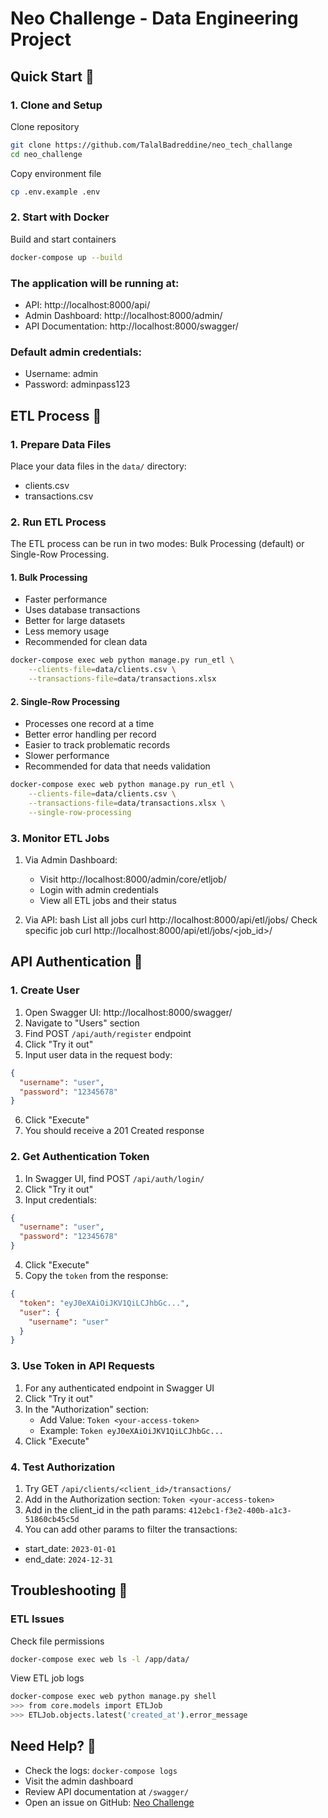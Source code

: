 # Neo Challenge - Data Engineering Project

## Quick Start 🚀

### 1. Clone and Setup
Clone repository
```bash
git clone https://github.com/TalalBadreddine/neo_tech_challange
cd neo_challenge
```
Copy environment file
```bash
cp .env.example .env
```
### 2. Start with Docker
Build and start containers
```bash
docker-compose up --build
```

### The application will be running at:
- API: http://localhost:8000/api/
- Admin Dashboard: http://localhost:8000/admin/
- API Documentation: http://localhost:8000/swagger/

### Default admin credentials:
- Username: admin
- Password: adminpass123

## ETL Process 🔄

### 1. Prepare Data Files
Place your data files in the `data/` directory:
- clients.csv
- transactions.csv

### 2. Run ETL Process
The ETL process can be run in two modes: Bulk Processing (default) or Single-Row Processing.

#### 1. Bulk Processing
- Faster performance
- Uses database transactions
- Better for large datasets
- Less memory usage
- Recommended for clean data

```bash
docker-compose exec web python manage.py run_etl \
    --clients-file=data/clients.csv \
    --transactions-file=data/transactions.xlsx
```


#### 2. Single-Row Processing
- Processes one record at a time
- Better error handling per record
- Easier to track problematic records
- Slower performance
- Recommended for data that needs validation

```bash
docker-compose exec web python manage.py run_etl \
    --clients-file=data/clients.csv \
    --transactions-file=data/transactions.xlsx \
    --single-row-processing
```

### 3. Monitor ETL Jobs
1. Via Admin Dashboard:
   - Visit http://localhost:8000/admin/core/etljob/
   - Login with admin credentials
   - View all ETL jobs and their status

2. Via API:
bash
List all jobs
curl http://localhost:8000/api/etl/jobs/
Check specific job
curl http://localhost:8000/api/etl/jobs/<job_id>/


## API Authentication 🔑

### 1. Create User
1. Open Swagger UI: http://localhost:8000/swagger/
2. Navigate to "Users" section
3. Find POST `/api/auth/register` endpoint
4. Click "Try it out"
5. Input user data in the request body:
```json
{
  "username": "user",
  "password": "12345678"
}
```
6. Click "Execute"
7. You should receive a 201 Created response

### 2. Get Authentication Token
1. In Swagger UI, find POST `/api/auth/login/`
2. Click "Try it out"
3. Input credentials:
```json
{
  "username": "user",
  "password": "12345678"
}
```
4. Click "Execute"
5. Copy the `token` from the response:
```json
{
  "token": "eyJ0eXAiOiJKV1QiLCJhbGc...",
  "user": {
    "username": "user"
  }
}
```
### 3. Use Token in API Requests
1. For any authenticated endpoint in Swagger UI
2. Click "Try it out"
3. In the "Authorization" section:
   - Add Value: `Token <your-access-token>`
   - Example: `Token eyJ0eXAiOiJKV1QiLCJhbGc...`
4. Click "Execute"

### 4. Test Authorization
1. Try GET `/api/clients/<client_id>/transactions/`
2. Add in the Authorization section: `Token <your-access-token>`
3. Add in the client_id in the path params: `412ebc1-f3e2-400b-a1c3-51860cb45c5d`
4. You can add other params to filter the transactions:
- start_date: `2023-01-01`
- end_date: `2024-12-31`

## Troubleshooting 🔧

### ETL Issues

Check file permissions
```bash
docker-compose exec web ls -l /app/data/
```

View ETL job logs
```bash
docker-compose exec web python manage.py shell
>>> from core.models import ETLJob
>>> ETLJob.objects.latest('created_at').error_message
```


## Need Help? 🤔
- Check the logs: `docker-compose logs`
- Visit the admin dashboard
- Review API documentation at `/swagger/`
- Open an issue on GitHub: [Neo Challenge](https://github.com/TalalBadreddine/neo_tech_challange/issues)